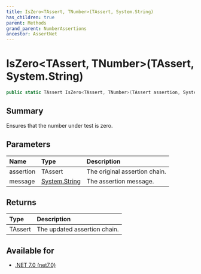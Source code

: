 ```yaml
---
title: IsZero<TAssert, TNumber>(TAssert, System.String)
has_children: true
parent: Methods
grand_parent: NumberAssertions
ancestor: AssertNet
---
```

# IsZero&lt;TAssert, TNumber&gt;(TAssert, System.String)

```csharp
public static TAssert IsZero<TAssert, TNumber>(TAssert assertion, System.String message);
```

## Summary
Ensures that the number under test is zero.

## Parameters
| Name      | Type                                                                        | Description                   |
|:----------|:----------------------------------------------------------------------------|:------------------------------|
| assertion | TAssert                                                                     | The original assertion chain. |
| message   | [System.String](https://learn.microsoft.com/en-us/dotnet/api/system.string) | The assertion message.        |


## Returns
| Type    | Description                  |
|:--------|:-----------------------------|
| TAssert | The updated assertion chain. |

## Available for
- [.NET 7.0 (net7.0)](https://versionsof.net/core/7.0/)
